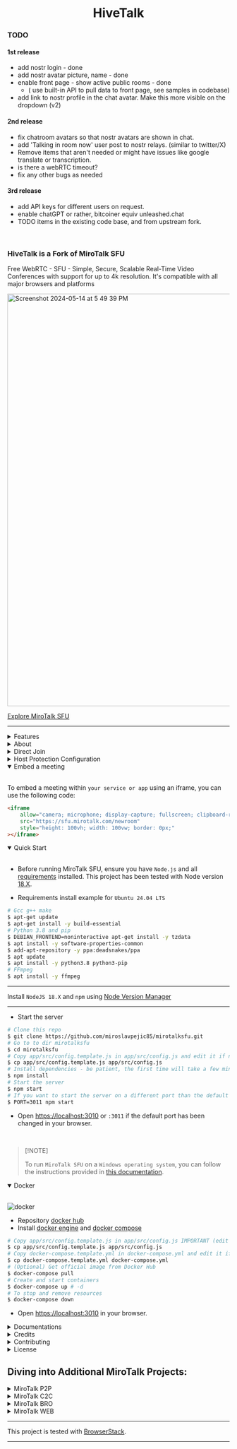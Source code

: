 <h1 align="center">HiveTalk </h1>

### TODO

#### 1st release

-   add nostr login - done
-   add nostr avatar picture, name - done
-   enable front page - show active public rooms - done
    - ( use built-in API to pull data to front page, see samples in codebase)
-   add link to nostr profile in the chat avatar.  Make this more visible on the dropdown (v2)

#### 2nd release

-   fix chatroom avatars so that nostr avatars are shown in chat.
-   add 'Talking in room now' user post to nostr relays. (similar to twitter/X)
-   Remove items that aren't needed or might have issues like google translate or transcription.
-   is there a webRTC timeout?
-   fix any other bugs as needed

#### 3rd release

-   add API keys for different users on request.
-   enable chatGPT or rather, bitcoiner equiv unleashed.chat
-   TODO items in the existing code base, and from upstream fork.


<br />

### HiveTalk is a Fork of MiroTalk SFU

<p>Free WebRTC - SFU - Simple, Secure, Scalable Real-Time Video Conferences with support for up to 4k resolution. It's compatible with all major browsers and platforms</p>

<img width="934" alt="Screenshot 2024-05-14 at 5 49 39 PM" src="https://github.com/bitkarrot/hivetalksfu/assets/73979971/20889dec-9a64-4baf-8496-3df6fa071ac8">

<a href="https://sfu.mirotalk.com/">Explore MiroTalk SFU</a>

<hr />

<details>
<summary>Features</summary>

<br/>

-   Is `100% Free` - `Open Source (AGPLv3)` - `Self Hosted` and [PWA](https://en.wikipedia.org/wiki/Progressive_web_application)!
-   Unlimited conference rooms with no time limitations.
-   Live broadcasting streaming.
-   Translated into 133 languages.
-   Support for the OpenID Connect (OIDC) authentication layer.
-   Host protection to prevent unauthorized access.
-   User auth to prevent unauthorized access.
-   JWT.io securely manages credentials for host configurations and user authentication, enhancing security and streamlining processes.
-   Room password protection.
-   Room lobby, central gathering space.
-   Room spam mitigations, focused on preventing spam.
-   Geolocation, identification or estimation of the real-world geographic location of the participants.
-   Compatible with desktop and mobile devices.
-   Optimized mobile room URL sharing.
-   Webcam streaming with front and rear camera support for mobile devices.
-   Broadcasting, distribution of audio or video content to a wide audience.
-   Crystal-clear audio streaming with speaking detection and volume indicators.
-   Screen sharing for presentations.
-   File sharing with drag-and-drop support.
-   Choose your audio input, output, and video source.
-   Supports video quality up to 4K.
-   Supports advance Picture-in-Picture (PiP) offering a more streamlined and flexible viewing experience.
-   Record your screen, audio, and video locally or on your Server.
-   Snapshot video frames and save them as PNG images.
-   Chat with an Emoji Picker for expressing feelings, private messages, Markdown support, and conversation saving.
-   ChatGPT (powered by OpenAI) for answering questions, providing information, and connecting users to relevant resources.
-   VideoAI enables users to customize AI avatars to deliver messages, perform tasks, or act out scripts.
-   Speech recognition, execute the app features simply with your voice.
-   Push-to-talk functionality, similar to a walkie-talkie.
-   Advanced collaborative whiteboard for teachers.
-   Advanced collaborative powerful rich text editor.
-   Real-time sharing of YouTube embed videos, video files (MP4, WebM, OGG), and audio files (MP3).
-   Real-time polls, allows users to create and participate in live polls, providing instant feedback and results.
-   Integrated RTMP server, fully compatible with **[OBS](https://obsproject.com)**.
-   Supports RTMP streaming from files, URLs, webcams, screens, and windows.
-   Full-screen mode with one-click video element zooming and pin/unpin.
-   Customizable UI themes.
-   Right-click options on video elements for additional controls.
-   Supports [REST API](app/api/README.md) (Application Programming Interface).
-   Integration with [Slack](https://api.slack.com/apps/) for enhanced communication.
-   Utilizes [Sentry](https://sentry.io/) for error reporting.
-   And much more...

</details>

<details>
<summary>About</summary>

<br>

-   [Presentation](https://www.canva.com/design/DAE693uLOIU/view)
-   [Video Overview](https://www.youtube.com/watch?v=_IVn2aINYww)

</details>

<details>
<summary>Direct Join</summary>

<br/>

-   You can `directly join a room` by using link like:
-   https://sfu.mirotalk.com/join?room=test&roomPassword=0&name=mirotalksfu&audio=0&video=0&screen=0&notify=0

    | Params       | Type           | Description     |
    | ------------ | -------------- | --------------- |
    | room         | string         | Room Id         |
    | roomPassword | string/boolean | Room password   |
    | name         | string         | User name       |
    | audio        | boolean        | Audio stream    |
    | video        | boolean        | Video stream    |
    | screen       | boolean        | Screen stream   |
    | notify       | boolean        | Welcome message |
    | hide         | boolean        | Hide myself     |
    | token        | string         | JWT             |

</details>

<details>
<summary>Host Protection Configuration</summary>

<br/>

When [host.protected](https://docs.mirotalk.com/mirotalk-sfu/host-protection/) or `host.user_auth` is enabled, the host/users can provide a valid token for direct joining the room as specified in the `app/src/config.js` file.

| Params           | Value                                                                            | Description                                                                            |
| ---------------- | -------------------------------------------------------------------------------- | -------------------------------------------------------------------------------------- |
| `host.protected` | `true` if protection is enabled, `false` if not (default false)                  | Requires the host to provide a valid username and password during room initialization. |
| `host.user_auth` | `true` if user authentication is required, `false` if not (default false).       | Determines whether host authentication is required.                                    |
| `host.users`     | JSON array with user objects: `{"username": "username", "password": "password"}` | List of valid host users with their credentials.                                       |

Example:

```js
    host: {
        protected: true,
        user_auth: true,
        users: [
            {
                username: 'username',
                password: 'password',
            },
            {
                username: 'username2',
                password: 'password2',
            },
            //...
        ],
    },
```

</details>

<details open>
<summary>Embed a meeting</summary>

<br/>

To embed a meeting within `your service or app` using an iframe, you can use the following code:

```html
<iframe
    allow="camera; microphone; display-capture; fullscreen; clipboard-read; clipboard-write; web-share; autoplay"
    src="https://sfu.mirotalk.com/newroom"
    style="height: 100vh; width: 100vw; border: 0px;"
></iframe>
```

</details>

<details open>
<summary>Quick Start</summary>

<br/>

-   Before running MiroTalk SFU, ensure you have `Node.js` and all [requirements](https://mediasoup.org/documentation/v3/mediasoup/installation/#requirements) installed. This project has been tested with Node version [18.X](https://nodejs.org/en/download).

-   Requirements install example for `Ubuntu 24.04 LTS`

```bash
# Gcc g++ make
$ apt-get update
$ apt-get install -y build-essential
# Python 3.8 and pip
$ DEBIAN_FRONTEND=noninteractive apt-get install -y tzdata
$ apt install -y software-properties-common
$ add-apt-repository -y ppa:deadsnakes/ppa
$ apt update
$ apt install -y python3.8 python3-pip
# FFmpeg
$ apt install -y ffmpeg
```

---

Install `NodeJS 18.X` and `npm` using [Node Version Manager](https://docs.mirotalk.com/nvm/nvm/)

---

-   Start the server

```bash
# Clone this repo
$ git clone https://github.com/miroslavpejic85/mirotalksfu.git
# Go to to dir mirotalksfu
$ cd mirotalksfu
# Copy app/src/config.template.js in app/src/config.js and edit it if needed
$ cp app/src/config.template.js app/src/config.js
# Install dependencies - be patient, the first time will take a few minutes, in the meantime have a good coffee ;)
$ npm install
# Start the server
$ npm start
# If you want to start the server on a different port than the default use an env var
$ PORT=3011 npm start
```

-   Open [https://localhost:3010](https://localhost:3010) or `:3011` if the default port has been changed in your browser.

<br/>

> \[!NOTE]
>
> To run `MiroTalk SFU` on a `Windows operating system`, you can follow the instructions provided in [this documentation](https://github.com/miroslavpejic85/mirotalksfu/issues/99#issuecomment-1586073853).

</details>

<details open>
<summary>Docker</summary>

<br/>

![docker](public/images/docker.png)

-   Repository [docker hub](https://hub.docker.com/r/mirotalk/sfu)
-   Install [docker engine](https://docs.docker.com/engine/install/) and [docker compose](https://docs.docker.com/compose/install/)

```bash
# Copy app/src/config.template.js in app/src/config.js IMPORTANT (edit it according to your needs)
$ cp app/src/config.template.js app/src/config.js
# Copy docker-compose.template.yml in docker-compose.yml and edit it if needed
$ cp docker-compose.template.yml docker-compose.yml
# (Optional) Get official image from Docker Hub
$ docker-compose pull
# Create and start containers
$ docker-compose up # -d
# To stop and remove resources
$ docker-compose down
```

-   Open [https://localhost:3010](https://localhost:3010) in your browser.

</details>

<details>
<summary>Documentations</summary>

<br>

-   `Ngrok/HTTPS:` You can start a video conference directly from your local PC and make it accessible from any device outside your network by following [these instructions](docs/ngrok.md), or expose it directly on [HTTPS](app/ssl/README.md).

-   `Self-hosting:` For `self-hosting MiroTalk SFU` on your own dedicated server, please refer to [this comprehensive guide](docs/self-hosting.md). It will provide you with all the necessary instructions to get your MiroTalk SFU instance up and running smoothly.

-   `Rest API:` The [API documentation](https://docs.mirotalk.com/mirotalk-sfu/api/) uses [swagger](https://swagger.io/) at https://localhost:3010/api/v1/docs or check it on live [here](https://sfu.mirotalk.com/api/v1/docs).

```bash
# The response will give you the active meetings (default disabled).
$ curl -X GET "http://localhost:3010/api/v1/meetings" -H "authorization: mirotalksfu_default_secret" -H "Content-Type: application/json"
$ curl -X GET "https://sfu.mirotalk.com/api/v1/meetings" -H "authorization: mirotalksfu_default_secret" -H "Content-Type: application/json"
# The response will give you a entrypoint / Room URL for your meeting.
$ curl -X POST "http://localhost:3010/api/v1/meeting" -H "authorization: mirotalksfu_default_secret" -H "Content-Type: application/json"
$ curl -X POST "https://sfu.mirotalk.com/api/v1/meeting" -H "authorization: mirotalksfu_default_secret" -H "Content-Type: application/json"
# The response will give you a entrypoint / URL for the direct join to the meeting.
$ curl -X POST "http://localhost:3010/api/v1/join" -H "authorization: mirotalksfu_default_secret" -H "Content-Type: application/json" --data '{"room":"test","roomPassword":"false","name":"mirotalksfu","audio":"false","video":"false","screen":"false","notify":"false"}'
$ curl -X POST "https://sfu.mirotalk.com/api/v1/join" -H "authorization: mirotalksfu_default_secret" -H "Content-Type: application/json" --data '{"room":"test","roomPassword":"false","name":"mirotalksfu","audio":"false","video":"false","screen":"false","notify":"false"}'
# The response will give you a entrypoint / URL for the direct join to the meeting with a token.
$ curl -X POST "http://localhost:3010/api/v1/join" -H "authorization: mirotalksfu_default_secret" -H "Content-Type: application/json" --data '{"room":"test","roomPassword":"false","name":"mirotalksfu","audio":"false","video":"false","screen":"false","notify":"false","token":{"username":"username","password":"password","presenter":"true", "expire":"1h"}}'
$ curl -X POST "https://sfu.mirotalk.com/api/v1/join" -H "authorization: mirotalksfu_default_secret" -H "Content-Type: application/json" --data '{"room":"test","roomPassword":"false","name":"mirotalksfu","audio":"false","video":"false","screen":"false","notify":"false","token":{"username":"username","password":"password","presenter":"true", "expire":"1h"}}'
# The response will give you a valid token for a meeting (default diabled)
$ curl -X POST "http://localhost:3010/api/v1/token" -H "authorization: mirotalksfu_default_secret" -H "Content-Type: application/json" --data '{"username":"username","password":"password","presenter":"true", "expire":"1h"}'
$ curl -X POST "https://sfu.mirotalk.com/api/v1/token" -H "authorization: mirotalksfu_default_secret" -H "Content-Type: application/json" --data '{"username":"username","password":"password","presenter":"true", "expire":"1h"}'
```

</details>


<details>
<summary>Credits</summary>

<br/>

-   [Davide Pacilio](https://cruip.com/demos/solid/) (html template)
-   [Dirk Vanbeveren](https://github.com/Dirvann) (sfu logic)
-   [Mediasoup](https://mediasoup.org) (sfu server)

</details>

<details>
<summary>Contributing</summary>

<br/>

-   Contributions are welcome and greatly appreciated!
-   Just run before `npm run lint`

</details>

<details>
<summary>License</summary>

<br/>

[![AGPLv3](public/images/AGPLv3.png)](LICENSE)

MiroTalk SFU is free and open-source under the terms of AGPLv3 (GNU Affero General Public License v3.0). Please `respect the license conditions`, In particular `modifications need to be free as well and made available to the public`. Get a quick overview of the license at [Choose an open source license](https://choosealicense.com/licenses/agpl-3.0/).

To obtain a [MiroTalk SFU license](https://docs.mirotalk.com/license/licensing-options/) with terms different from the AGPLv3, you can conveniently make your [purchase on CodeCanyon](https://codecanyon.net/item/mirotalk-sfu-webrtc-realtime-video-conferences/40769970). This allows you to tailor the licensing conditions to better suit your specific requirements.

</details>


## Diving into Additional MiroTalk Projects:

<details>
<summary>MiroTalk P2P</summary>

<br/>

Try also [MiroTalk P2P](https://github.com/miroslavpejic85/mirotalk) `peer to peer` real-time video conferences, optimized for small groups. `Unlimited time, unlimited concurrent rooms` each having 5-8 participants.

</details>

<details>
<summary>MiroTalk C2C</summary>

<br>

Try also [MiroTalk C2C](https://github.com/miroslavpejic85/mirotalkc2c) `peer to peer` real-time video conferences, optimized for cam 2 cam. `Unlimited time, unlimited concurrent rooms` each having 2 participants.

</details>

<details>
<summary>MiroTalk BRO</summary>

<br>

Try also [MiroTalk BRO](https://github.com/miroslavpejic85/mirotalkbro) `Live broadcast` (peer to peer) live video, audio and screen stream to all connected users (viewers). `Unlimited time, unlimited concurrent rooms` each having a broadcast and many viewers.

</details>

<details>
<summary>MiroTalk WEB</summary>

<br>

Try also [MiroTalk WEB](https://github.com/miroslavpejic85/mirotalkwebrtc) a platform that allows for the management of an `unlimited number of users`. Each user must register with their email, username, and password, after which they gain access to their `personal dashboard`. Within the dashboard, users can `manage their rooms and schedule meetings` using the desired version of MiroTalk on a specified date and time. Invitations to these meetings can be sent via email, shared through the web browser, or sent via SMS.

</details>

---

This project is tested with [BrowserStack](https://www.browserstack.com).

---

